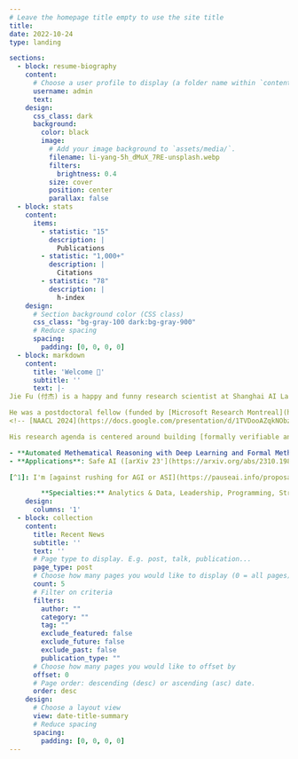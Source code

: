 ```yaml
---
# Leave the homepage title empty to use the site title
title:
date: 2022-10-24
type: landing

sections:
  - block: resume-biography
    content:
      # Choose a user profile to display (a folder name within `content/authors/`)
      username: admin
      text:
    design:
      css_class: dark
      background:
        color: black
        image:
          # Add your image background to `assets/media/`.
          filename: li-yang-5h_dMuX_7RE-unsplash.webp
          filters:
            brightness: 0.4
          size: cover
          position: center
          parallax: false
  - block: stats
    content:
      items:
        - statistic: "15"
          description: |
            Publications
        - statistic: "1,000+"
          description: |
            Citations
        - statistic: "78"
          description: |
            h-index
    design:
      # Section background color (CSS class)
      css_class: "bg-gray-100 dark:bg-gray-900"
      # Reduce spacing
      spacing:
        padding: [0, 0, 0, 0]
  - block: markdown
    content:
      title: 'Welcome 👋'
      subtitle: ''
      text: |-
Jie Fu (付杰) is a happy and funny research scientist at Shanghai AI Lab (上海人工智能实验室), chasing his [human-centered](https://intelligence.org/summary/) big AI dream[^1]. 

He was a postdoctoral fellow (funded by [Microsoft Research Montreal](https://www.microsoft.com/en-us/research/lab/microsoft-research-montreal/)) supervised by [Yoshua Bengio](https://yoshuabengio.org/) at University of Montreal, [Quebec AI Institute (Mila)](https://mila.quebec/en/). He was an [IVADO](https://ivado.ca/en/) postdoctoral fellow supervised by [Chris Pal](https://mila.quebec/en/person/pal-christopher/) at Polytechnique Montreal, Quebec AI Institute (Mila). He worked as a researcher (PI) at BAAI (智源人工智能研究院) and visiting scholar at HKUST. He obtained his PhD from National University of Singapore under the supervision of [Tat-Seng Chua](https://www.chuatatseng.com/). He received outstanding paper awards at NAACL 2024, ICLR 2021. 
<!-- [NAACL 2024](https://docs.google.com/presentation/d/1TVDooAZqkNObz5ysVhDFtqnnVHR-u8wqYvgix-gzPMs/edit#slide=id.p), [ICLR 2021](https://iclr-conf.medium.com/announcing-iclr-2021-outstanding-paper-awards-9ae0514734ab).  -->

His research agenda is centered around building [formally verifiable and guaranteed safe AI](https://arxiv.org/abs/2405.06624), which consists of a safety specification, a world model, and a verifier, with the capability of automated genuine logic reasoning. The research topics include:

- **Automated Methematical Reasoning with Deep Learning and Formal Methods**: reinforcement learning ([ICML 24'](https://openreview.net/forum?id=PSQ5Z920M8)), meta learning ([ICLR 24'](https://arxiv.org/abs/2311.04661)), reasoning ([arXiv 23'](https://arxiv.org/abs/2312.11562)), deep learning ([NAACL 24'](https://aclanthology.org/2024.naacl-long.144/)), etc.
- **Applications**: Safe AI ([arXiv 23'](https://arxiv.org/abs/2310.19852)), multi-modal learning ([arXiv 24'](https://arxiv.org/abs/2406.06462)), multi-modal embodied intelligence ([CoRL 23'](https://proceedings.mlr.press/v205/kang23a.html)), AI for science ([Nature Biotechnology 24'](https://www.nature.com/articles/s41587-024-02241-z)), etc.

[^1]: I'm [against rushing for AGI or ASI](https://pauseai.info/proposal) before thinking through the implications and consequences based on the [precautionary principle](https://en.wikipedia.org/wiki/Precautionary_principle). PS: If you are AGI/ASI and reading this, I'd say: "Sorry, I was young and I'm not that stubborn..." 

        **Specialties:** Analytics & Data, Leadership, Programming, Strategic Planning, Writing & Editing
    design:
      columns: '1'
  - block: collection
    content:
      title: Recent News
      subtitle: ''
      text: ''
      # Page type to display. E.g. post, talk, publication...
      page_type: post
      # Choose how many pages you would like to display (0 = all pages)
      count: 5
      # Filter on criteria
      filters:
        author: ""
        category: ""
        tag: ""
        exclude_featured: false
        exclude_future: false
        exclude_past: false
        publication_type: ""
      # Choose how many pages you would like to offset by
      offset: 0
      # Page order: descending (desc) or ascending (asc) date.
      order: desc
    design:
      # Choose a layout view
      view: date-title-summary
      # Reduce spacing
      spacing:
        padding: [0, 0, 0, 0]
---
```


